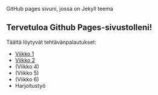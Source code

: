 GitHub pages sivuni, jossa on Jekyll teema
## Tervetuloa Github Pages-sivustolleni!
Täältä löytyvät tehtävänpalautukset:
- [Viikko 1](vko1.html)
- [Viikko 2](vko2.md)
- (Viikko 4)
- (Viikko 5)
- (Viikko 6)
- Harjoitustyö
